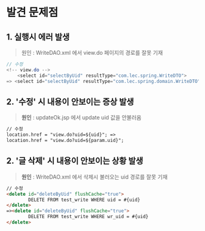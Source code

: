 # 발견 문제점
## 1. 실행시 에러 발생

> 원인 : WriteDAO.xml 에서 view.do 페이지의 경로를 잘못 기재
```java
// 수정 
<!-- view.do -->
	<select id="selectByUid" resultType="com.lec.spring.WriteDTO">  
=> <select id="selectByUid" resultType="com.lec.spring.domain.WriteDTO">
```

## 2. '수정' 시 내용이 안보이는 증상 발생

> **원인** : updateOk.jsp 에서 update uid 값을 안불러옴 

``` html
// 수정 
location.href = "view.do?uid=${uid}"; =>  
location.href = "view.do?uid=${param.uid}"; 
``` 

## 2. '글 삭제' 시 내용이 안보이는 상황 발생 

> **원인** : WriteDAO.xml 에서 삭제시 불러오는 uid 경로를 잘못 기재

``` html
// 수정 
<delete id="deleteByUid" flushCache="true">
		DELETE FROM test_write WHERE uid = #{uid}
</delete>  
=><delete id="deleteByUid" flushCache="true">
		DELETE FROM test_write WHERE wr_uid = #{uid}
</delete>
``` 





